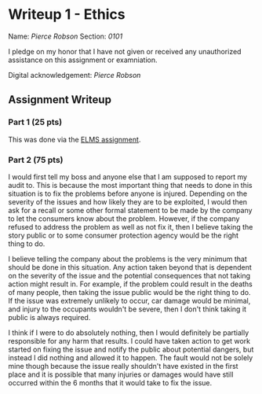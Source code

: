Writeup 1 - Ethics
======

Name: *Pierce Robson*
Section: *0101*

I pledge on my honor that I have not given or received any unauthorized assistance on this assignment or examniation.

Digital acknowledgement: *Pierce Robson*

## Assignment Writeup

### Part 1 (25 pts)

This was done via the [ELMS assignment](https://myelms.umd.edu/courses/1251976/assignments/4726433).

### Part 2 (75 pts)

I would first tell my boss and anyone else that I am supposed to report my audit to.
This is because the most important thing that needs to done in this situation is to
fix the problems before anyone is injured.  Depending on the severity of the issues
and how likely they are to be exploited, I would then ask for a recall or some other formal
statement to be made by the company to let the consumers know about the problem.
However, if the company refused to address the problem as well as not fix it, then
I believe taking the story public or to some consumer protection agency would be the right
thing to do.

I believe telling the company about the problems is the very minimum that should be done in
this situation.  Any action taken beyond that is dependent on the severity of the issue
and the potential consequences that not taking action might result in. For example, if the 
problem could result in the deaths of many people, then taking the issue public would be
the right thing to do.  If the issue was extremely unlikely to occur, car damage would be minimal, and injury to the occupants wouldn't be severe, then I don't think taking it public is
always required.

I think if I were to do absolutely nothing, then I would definitely be partially responsible 
for any harm that results.  I could have taken action to get work started on fixing the issue 
and notify the public about potential dangers, but instead I did nothing and allowed it to happen.
The fault would not be solely mine though because the issue really shouldn't have existed in
the first place and it is possible that many injuries or damages would have still occurred 
within the 6 months that it would take to fix the issue.  
